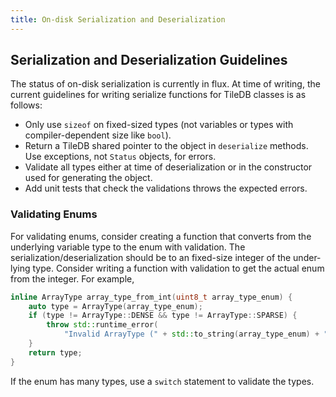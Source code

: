 ```yaml
---
title: On-disk Serialization and Deserialization
---
```


## Serialization and Deserialization Guidelines

The status of on-disk serialization is currently in flux. At time of writing, the current guidelines for writing serialize functions for TileDB classes is as follows:


* Only use `sizeof` on fixed-sized types (not variables or types with compiler-dependent size like `bool`).
* Return a TileDB shared pointer to the object in `deserialize` methods. Use exceptions, not `Status` objects, for errors.
* Validate all types either at time of deserialization or in the constructor used for generating the object.
* Add unit tests that check the validations throws the expected errors.


### Validating Enums
For validating enums, consider creating a function that converts from the underlying variable type to the enum with validation. The serialization/deserialization should be to an fixed-size integer of the under-lying type. Consider writing a function with validation to get the actual enum from the integer. For example,
```cpp
inline ArrayType array_type_from_int(uint8_t array_type_enum) {
    auto type = ArrayType(array_type_enum);
    if (type != ArrayType::DENSE && type != ArrayType::SPARSE) {
        throw std::runtime_error(
            "Invalid ArrayType (" + std::to_string(array_type_enum) + ")");
    }
    return type;
}
```
If the enum has many types, use a `switch` statement to validate the types.